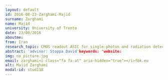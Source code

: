 ```yaml
---
layout: default 
id: 2016-08-23-Zarghami-Majid
surname: Zarghami
name: Majid
university: University of Trento
date: 23/08/2016
aboutme: 
from: Iran
research_topic: CMOS readout ASIC for single-photon and radiation detectors
abstract: 'advisor: Stoppa David'keywords: 'website: 
img: no_picture.jpg
email: zarghami<i class="fa fa-at" aria-hidden="true"></i>fbk.eu
alt: Majid Zarghami
modal-id: stud118
---
```

